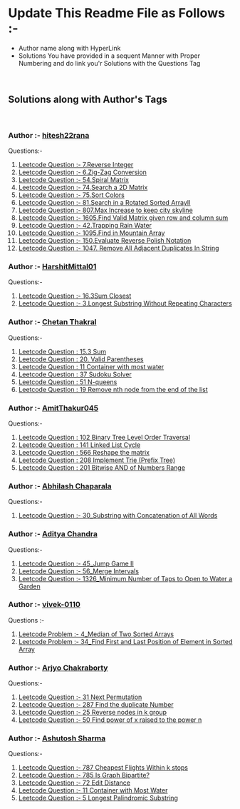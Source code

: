 # Update This Readme File as Follows :-

<ul>
    <li>Author name along with HyperLink</li>
    <li>Solutions You have provided in a sequent Manner with Proper Numbering and do link you'r Solutions with the Questions Tag</li>
</ul>
<br>

## Solutions along with Author's Tags

<br>

### Author :- [hitesh22rana](https://github.com/hitesh22rana)

Questions:-

1. [Leetcode Question :- 7.Reverse Integer](7_Reverse_integer.cpp)
2. [Leetcode Question :- 6.Zig-Zag Conversion](6_Zig-Zag_conversion.cpp)
3. [Leetcode Question :- 54.Spiral Matrix](54_SPiral_Matrix.cpp)
4. [Leetcode Question :- 74.Search a 2D Matrix](74_Search_a_2D_Matrix.cpp)
5. [Leetcode Question :- 75.Sort Colors](75_Sort_Colors.cpp)
6. [Leetcode Question :- 81.Search in a Rotated Sorted ArrayII](81_Search_in_Rotated_Sorted_ArrayII.cpp)
7. [Leetcode Question :- 807.Max Increase to keep city skyline](807_Max_Increase_to_keep_city_skyline.cpp)
8. [Leetcode Question :- 1605.Find Valid Matrix given row and column sum](1605_Find_valid_matrix_given_row_and_column_sum.cpp)
9. [Leetcode Question :- 42.Trapping Rain Water](42_Trapping_rain_water.cpp)
10. [Leetcode Question :- 1095.Find in Mountain Array](1095_Find_in_mountain_array.cpp)
11. [Leetcode Question :- 150.Evaluate Reverse Polish Notation](150_Evaluate_the_reverse_polish_notation.cpp)
12. [Leetcode Question :- 1047. Remove All Adjacent Duplicates In String](1047_Remove_all_Adjacent_duplicates_in_string.cpp)

### Author :- [HarshitMittal01](https://github.com/HarshitMittal01)

Questions:-

1. [Leetcode Question :- 16.3Sum Closest](16_3Sum_Closest.cpp)
2. [Leetcode Question :- 3.Longest Substring Without Repeating Characters](3_Longest_Substring_Without_Repeating_Characters.cpp)

### Author :- [Chetan Thakral](https://github.com/chetan-2002)

Questions:-

1. [Leetcode Question : 15.3 Sum](15.3-sum.cpp)
2. [Leetcode Question : 20. Valid Parentheses](20.valid-parentheses.cpp)
3. [Leetcode Question : 11 Container with most water](11.container-with-most-water.cpp)
4. [Leetcode Question : 37 Sudoku Solver](37.sudoku-solver.cpp)
5. [Leetcode Question : 51 N-queens](51.n-queens.cpp)
6. [Leetcode Question : 19 Remove nth node from the end of the list](19.remove-nth-node-from-end-of-list.cpp)


### Author :- [AmitThakur045](https://github.com/AmitThakur045)

Questions:-

1. [Leetcode Question : 102 Binary Tree Level Order Traversal](102_Binary_Tree_Level_Order_Traversal.cpp)
2. [Leetcode Question : 141 Linked List Cycle](141_Linked_List_Cycle.cpp)
3. [Leetcode Question : 566 Reshape the matrix](566_Reshape_the_matrix.cpp)
4. [Leetcode Question : 208 Implement Trie (Prefix Tree)](208_Implement_Trie_(Prefix_Tree).cpp)
5. [Leetcode Question : 201 Bitwise AND of Numbers Range](201_Bitwise_AND_of_Numbers_Range.cpp)

### Author :- [Abhilash Chaparala](https://github.com/abhilashchaparala)

Questions:-

1. [Leetcode Question :- 30_Substring with Concatenation of All Words](30_Substring_with_Concatenation_of_All_Words.cpp)

### Author :- [Aditya Chandra](https://github.com/adityachandra1)

Questions:-

1. [Leetcode Question :- 45_Jump Game II](45_Jump-Game-II.cpp)
2. [Leetcode Question :- 56_Merge Intervals](56_Merge-Intervals.cpp)
3. [Leetcode Question :- 1326_Minimum Number of Taps to Open to Water a Garden](1326_minimum_number_of_taps_to_water_a_garden.cpp)

### Author :- [vivek-0110](https://github.com/vivek-0110)

Questions :-

1. [Leetcode Problem :- 4_Median of Two Sorted Arrays](4_Median_Of_2_sorted_arrays.cpp)
2. [Leetcode Problem :- 34_Find First and Last Position of Element in Sorted Array](34_Find_first_and_last_position_in_Sorted_Array.cpp)

### Author :- [Arjyo Chakraborty](https://github.com/arjyo851)

Questions:-

1. [Leetcode Question :- 31 Next Permutation](31_Next_Permutation.cpp)
2. [Leetcode Question :- 287 Find the duplicate Number](287_Find_the_Duplicate_Number.cpp)
4. [Leetcode Question :- 25 Reverse nodes in k group](25_Reverse_nodes_in_k_group.cpp)
3. [Leetcode Question :- 50 Find power of x raised to the power n](50_pow(x,n).cpp)

### Author :- [Ashutosh Sharma](https://github.com/ashu3103)

Questions:-

1. [Leetcode Question :- 787 Cheapest Flights Within k stops](787_cheapest_k_flights.cpp)
2. [Leetcode Question :- 785 Is Graph Bipartite?](785_IsGraph_Bipartite.cpp)
3. [Leetcode Question :- 72 Edit Distance](72_Edit_Distance.cpp)
4. [Leetcode Question :- 11 Container with Most Water](11_Container_With_MostWater.cpp)
5. [Leetcode Question :- 5 Longest Palindromic Substring](5_Longest_Palindromic_Substring.cpp)